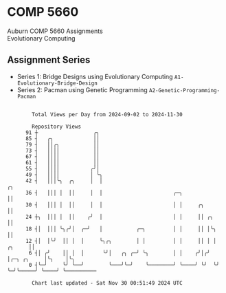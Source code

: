 # COMP 5660
Auburn COMP 5660 Assignments  
Evolutionary Computing

## Assignment Series
- Series 1: Bridge Designs using Evolutionary Computing `A1-Evolutionary-Bridge-Design`
- Series 2: Pacman using Genetic Programming `A2-Genetic-Programming-Pacman`

```

        Total Views per Day from 2024-09-02 to 2024-11-30

        Repository Views
      91 ┼                  ╭╮
      85 ┤   ╭╮             ││
      79 ┤   ││╭╮           ││
      73 ┤   ││││           ││
      67 ┤   ││││           ││
      61 ┤   ││││           ││
      55 ┤   ││││          ╭╯│
      49 ┤   ││││          │ ╰╮
      42 ┤   │││╰╮  ╭╮     │  │                                                       ╭╮
      36 ┤   │││ │  ││     │  │                       ╭─╮                             ││
      30 ┤   │││ │  ││     │  │                       │ │     ╭╮                      ││
      24 ┼╮  │││ │  ││    ╭╯  │                       │ │     ││ ╭╮                   ││
      18 ┤│  │││ ╰╮╭╯│  ╭─╯   │           ╭─╮         │ │     ││ │╰╮                  ││
      12 ┤│  │╰╯  ││ │  │     ╰╮╭╮        │ │         │ │     ││ │ │           ╭╮     ││
       6 ┤│ ╭╯    ││ │  │      ╰╯│   ╭╮ ╭─╯ ╰╮        │ │    ╭╯│╭╯ │╭─╮ ╭╮     │╰╮    │╰╮
       0 ┤╰─╯     ╰╯ ╰──╯        ╰───╯╰─╯    ╰────────╯ ╰────╯ ╰╯  ╰╯ ╰─╯╰─────╯ ╰────╯ ╰──────────

        Chart last updated - Sat Nov 30 00:51:49 2024 UTC
        
```
